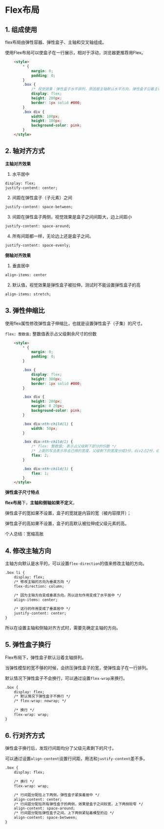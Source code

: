 # Flex布局

## 1. 组成使用

flex布局由弹性容器、弹性盒子、主轴和交叉轴组成。

使用Flex布局可以使盒子在一行展示，相对于浮动，浏览器更推荐用Flex。

```html
	<style>
        * {
            margin: 0;
            padding: 0;
        }
        .box {
            /* 视觉效果：弹性盒子水平排列，原因是主轴默认水平方向，弹性盒子沿着主轴排列。 */
            display: flex;
            height: 200px;
            border: 1px solid #000;
        }
        .box div {
            width: 100px;
            height: 100px;
            background-color: pink;
        }
    </style>
```

## 2. 轴对齐方式

**主轴对齐效果**

1. 水平居中

```html
display: flex;
justify-content: center;
```

2. 间距在弹性盒子（子元素）之间

```html
justify-content: space-between;
```

3. 间距在弹性盒子两侧，视觉效果是盒子之间间距大，边上间距小

```html
justify-content: space-around;
```

4. 所有间距都一样，无论边上还是盒子之间。

```html
justify-content: space-evenly;
```

**侧轴对齐效果**

1. 垂直居中

```html
align-items: center
```

2. 默认值，视觉效果是弹性盒子被拉伸，测试时不能设置弹性盒子的高

```html
align-items: stretch;
```

## 3. 弹性伸缩比

使用flex属性修改弹性盒子伸缩比，也就是设置弹性盒子（子集）的尺寸。

`flex: 整数值;` 整数值表示占父级剩余尺寸的份数

```html
	<style>
        * {
            margin: 0;
            padding: 0;
        }

        .box {
            display: flex;
            height: 300px;
            border: 1px solid #000;
        }

        .box div {
            height: 200px;
            margin: 0 20px;
            background-color: pink;
        }

        .box div:nth-child(1) {
            width: 50px;
        }

        .box div:nth-child(2) {
            /* flex: 整数值; 表示占父级剩下部分的份数 */
            /* 上面的写法表示除去已用的宽度，父级剩下的宽度分成3份，div2占2份，div3占1份 */
            flex: 2;
        }

        .box div:nth-child(3) {
            flex: 1;
        }
    </style>
```



**弹性盒子尺寸特点**

**flex布局**下，**主轴和侧轴如果不定义**，

弹性盒子的宽如果不设置，盒子的宽就是内容的宽（被内容撑开）；

弹性盒子的高如果不设置，盒子的高默认被拉伸成父级元素的高。

个人总结：宽缩高胀

## 4. 修改主轴方向

主轴方向默认是水平的，可以设置`flex-direction`的值来修改主轴的方向。

```html
.box li {
	display: flex;
	/* 修改主轴的方向为垂直方向 */
	flex-direction: column;
	
	/* 因为主轴方向变成垂直方向，所以这句作用变成了水平居中 */
	align-items: center;

	/* 这行的作用变成了垂直居中 */
	justify-content: center;
}
```

所以在设置主轴和侧轴对齐方式时，需要先确定主轴的方向。



## 5. 弹性盒子换行

Flex布局下，弹性盒子默认沿着主轴排列。

当弹性模型的宽不够的时候，会挤压弹性盒子的宽，使弹性盒子在一行排列。

默认情况下弹性盒子不会换行，可以通过设置`flex-wrap`来换行。

```html
.box {
	display: flex;
	/* 默认情况下弹性盒子不换行 */
    /* flex-wrap: nowrap; */
	
	/* 换行 */
	flex-wrap: wrap;
}
```



## 6. 行对齐方式

弹性盒子换行后，发现行间距均分了父级元素剩下的尺寸。

可以通过设置`align-content`设置行间距，用法和`justify-content`差不多。

```html
.box {
	display: flex;
	
	/* 换行 */
	flex-wrap: wrap;

	/* 行间距分配在上下两侧，弹性盒子紧挨着居中 */
	align-content: center;
	/* 行间距分配在所有弹性盒子的两侧，效果是盒子之间较宽，上下两侧较窄 */
	align-content: space-around;
	/* 行间距分配在弹性盒子之间，上下两侧紧贴着模型的边 */
	align-content: space-between;
}
```

